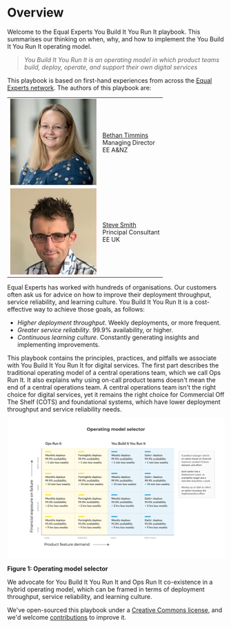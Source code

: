 # Overview

Welcome to the Equal Experts You Build It You Run It playbook. This summarises our thinking on when, why, and how to implement the You Build It You Run It operating model. 

> *You Build It You Run It is an operating model in which product teams build, deploy, operate, and support their own digital services*

This playbook is based on first-hand experiences from across the [Equal Experts network](https://www.equalexperts.com/our-people/our-network/).
The authors of this playbook are:

|  |  |
| --- | --- |
| ![Bethan Timmins](.gitbook/assets/overview/bethan-timmins.jpg)  | [Bethan Timmins](https://www.linkedin.com/in/bethan-timmins-3089369/) <br>Managing Director<br>EE A&NZ |
| ![Steve Smith](.gitbook/assets/overview/steve-smith.jpg)  | [Steve Smith](https://www.linkedin.com/in/stevesmithtech/) <br>Principal Consultant<br>EE UK |

Equal Experts has worked with hundreds of organisations. Our customers often ask us for advice on how to improve their deployment throughput, service reliability, and learning culture. You Build It You Run It is a cost-effective way to achieve those goals, as follows:

* *Higher deployment throughput*. Weekly deployments, or more frequent.
* *Greater service reliability*. 99.9% availability, or higher.
* *Continuous learning culture*. Constantly generating insights and implementing improvements.

This playbook contains the principles, practices, and pitfalls we associate with You Build It You Run It for digital services. The first part describes the traditional operating model of a central operations team, which we call Ops Run It. It also explains why using on-call product teams doesn't mean the end of a central operations team. A central operations team isn't the right choice for digital services, yet it remains the right choice for Commercial Off The Shelf (COTS) and foundational systems, which have lower deployment throughput and service reliability needs.

![Operating model selector](.gitbook/assets/overview/operating-model-selector.png)

**Figure 1: Operating model selector**

We advocate for You Build It You Run It and Ops Run It co-existence in a hybrid operating model, which can be framed in terms of deployment throughput, service reliability, and learning culture. 

We've open-sourced this playbook under a [Creative Commons license](https://creativecommons.org/licenses/by-nc/4.0/), and we'd welcome [contributions](https://you-build-it-you-run-it.playbook.ee/contribute) to improve it.
